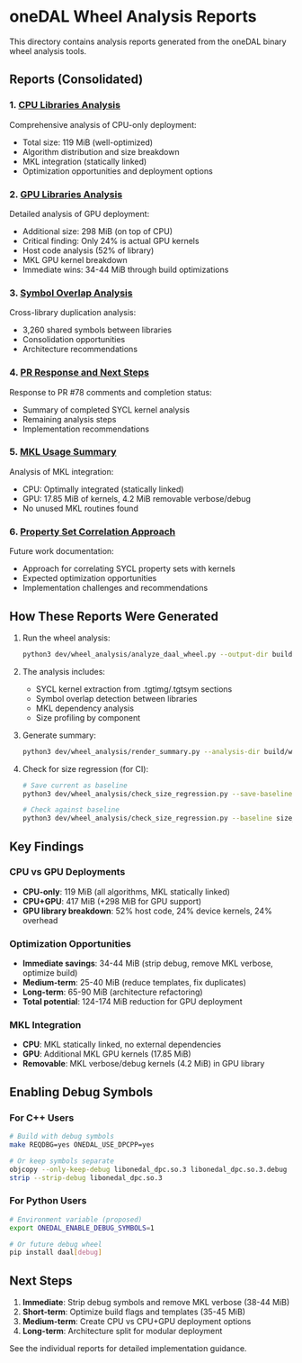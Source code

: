 # oneDAL Wheel Analysis Reports

This directory contains analysis reports generated from the oneDAL binary wheel analysis tools.

## Reports (Consolidated)

### 1. [CPU Libraries Analysis](cpu_libraries_analysis.md)
Comprehensive analysis of CPU-only deployment:
- Total size: 119 MiB (well-optimized)
- Algorithm distribution and size breakdown
- MKL integration (statically linked)
- Optimization opportunities and deployment options

### 2. [GPU Libraries Analysis](gpu_libraries_analysis.md)
Detailed analysis of GPU deployment:
- Additional size: 298 MiB (on top of CPU)
- Critical finding: Only 24% is actual GPU kernels
- Host code analysis (52% of library)
- MKL GPU kernel breakdown
- Immediate wins: 34-44 MiB through build optimizations

### 3. [Symbol Overlap Analysis](symbol_overlap_analysis.md)
Cross-library duplication analysis:
- 3,260 shared symbols between libraries
- Consolidation opportunities
- Architecture recommendations

### 4. [PR Response and Next Steps](pr_response_and_next_steps.md)
Response to PR #78 comments and completion status:
- Summary of completed SYCL kernel analysis
- Remaining analysis steps
- Implementation recommendations

### 5. [MKL Usage Summary](mkl_usage_summary.md)
Analysis of MKL integration:
- CPU: Optimally integrated (statically linked)
- GPU: 17.85 MiB of kernels, 4.2 MiB removable verbose/debug
- No unused MKL routines found

### 6. [Property Set Correlation Approach](property_set_correlation_approach.md)
Future work documentation:
- Approach for correlating SYCL property sets with kernels
- Expected optimization opportunities
- Implementation challenges and recommendations

## How These Reports Were Generated

1. Run the wheel analysis:
   ```bash
   python3 dev/wheel_analysis/analyze_daal_wheel.py --output-dir build/wheel_analysis
   ```

2. The analysis includes:
   - SYCL kernel extraction from .tgtimg/.tgtsym sections
   - Symbol overlap detection between libraries
   - MKL dependency analysis
   - Size profiling by component

3. Generate summary:
   ```bash
   python3 dev/wheel_analysis/render_summary.py --analysis-dir build/wheel_analysis/analysis
   ```

4. Check for size regression (for CI):
   ```bash
   # Save current as baseline
   python3 dev/wheel_analysis/check_size_regression.py --save-baseline
   
   # Check against baseline
   python3 dev/wheel_analysis/check_size_regression.py --baseline size_baseline.json --max-growth 5%
   ```

## Key Findings

### CPU vs GPU Deployments
- **CPU-only**: 119 MiB (all algorithms, MKL statically linked)
- **CPU+GPU**: 417 MiB (+298 MiB for GPU support)
- **GPU library breakdown**: 52% host code, 24% device kernels, 24% overhead

### Optimization Opportunities
- **Immediate savings**: 34-44 MiB (strip debug, remove MKL verbose, optimize build)
- **Medium-term**: 25-40 MiB (reduce templates, fix duplicates)
- **Long-term**: 65-90 MiB (architecture refactoring)
- **Total potential**: 124-174 MiB reduction for GPU deployment

### MKL Integration
- **CPU**: MKL statically linked, no external dependencies
- **GPU**: Additional MKL GPU kernels (17.85 MiB)
- **Removable**: MKL verbose/debug kernels (4.2 MiB) in GPU library

## Enabling Debug Symbols

### For C++ Users
```bash
# Build with debug symbols
make REQDBG=yes ONEDAL_USE_DPCPP=yes

# Or keep symbols separate
objcopy --only-keep-debug libonedal_dpc.so.3 libonedal_dpc.so.3.debug
strip --strip-debug libonedal_dpc.so.3
```

### For Python Users
```bash
# Environment variable (proposed)
export ONEDAL_ENABLE_DEBUG_SYMBOLS=1

# Or future debug wheel
pip install daal[debug]
```

## Next Steps

1. **Immediate**: Strip debug symbols and remove MKL verbose (38-44 MiB)
2. **Short-term**: Optimize build flags and templates (35-45 MiB)
3. **Medium-term**: Create CPU vs CPU+GPU deployment options
4. **Long-term**: Architecture split for modular deployment

See the individual reports for detailed implementation guidance.